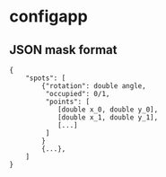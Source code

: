 configapp
=========


JSON mask format
----------------
```
{
    "spots": [
        {"rotation": double angle,
         "occupied": 0/1,
         "points": [
            [double x_0, double y_0],
            [double x_1, double y_1],
            [...]
         ]
        }
        {...},
    ]
}
```
